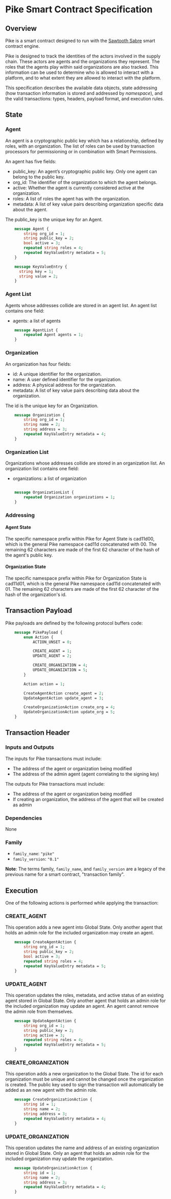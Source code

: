 # Pike Smart Contract Specification

<!--
  Copyright (c) 2018-2020 Cargill Incorporated
  Licensed under Creative Commons Attribution 4.0 International License
  https://creativecommons.org/licenses/by/4.0/
-->

## Overview

Pike is a smart contract designed to run with the
[Sawtooth Sabre](https://github.com/hyperledger/sawtooth-sabre/)
smart contract engine.

Pike is designed to track the identities of the actors involved in the supply
chain. These actors are agents and the organizations they represent. The roles
that the agents play within said organizations are also tracked. This
information can be used to determine who is allowed to interact with a platform,
and to what extent they are allowed to interact with the platform.

This specification describes the available data objects, state addressing (how
transaction information is stored and addressed by *namespace*), and the valid
transactions: types, headers, payload format, and execution rules.

## State

### Agent

An agent is a cryptographic public key which has a relationship, defined by
roles, with an organization.  The list of roles can be used by transaction
processors for permissioning or in combination with Smart Permissions.

An agent has five fields:

* public_key: An agent’s cryptographic public key. Only one agent can belong to
  the public key.
* org_id: The identifier of the organization to which the agent belongs.
* active: Whether the agent is currently considered active at the organization.
* roles: A list of roles the agent has with the organization.
* metadata: A list of key value pairs describing organization specific data
  about the agent.

The public_key is the unique key for an Agent.

```protobuf
    message Agent {
        string org_id = 1;
        string public_key = 2;
        bool active = 3;
        repeated string roles = 4;
        repeated KeyValueEntry metadata = 5;
    }

    message KeyValueEntry {
      string key = 1;
      string value = 2;
    }
```

### Agent List

Agents whose addresses collide are stored in an agent list. An agent list
contains one field:

* agents: a list of agents

```protobuf
    message AgentList {
        repeated Agent agents = 1;
    }
```

### Organization

An organization has four fields:

* id: A unique identifier for the organization.
* name: A user defined identifier for the organization.
* address: A physical address for the organization.
* metadata: A list of key value pairs describing data about the organization.

The id is the unique key for an Organization.

```protobuf
    message Organization {
        string org_id = 1;
        string name = 2;
        string address = 3;
        repeated KeyValueEntry metadata = 4;
    }
```

### Organization List

Organizations whose addresses collide are stored in an organization list. An
organization list contains one field:

* organizations: a list of organization


```protobuf

    message OrganizationList {
        repeated Organization organizations = 1;
    }
```

### Addressing

#### Agent State

The specific namespace prefix within Pike for Agent State is cad11d00,
which is the general Pike namespace cad11d concatenated with 00. The
remaining 62 characters are made of the first 62 character of the hash of the
agent's public key.

#### Organization State

The specific namespace prefix within Pike for Organization State is
cad11d01, which is the general Pike namespace cad11d concatenated with 01.
The remaining 62 characters are made of the first 62 character of the hash of
the organization's id.

## Transaction Payload

Pike payloads are defined by the following protocol
buffers code:

```protobuf
    message PikePayload {
        enum Action {
            ACTION_UNSET = 0;

            CREATE_AGENT = 1;
            UPDATE_AGENT = 2;

            CREATE_ORGANIZATION = 4;
            UPDATE_ORGANIZATION = 5;
        }

        Action action = 1;

        CreateAgentAction create_agent = 2;
        UpdateAgentAction update_agent = 3;

        CreateOrganizationAction create_org = 4;
        UpdateOrganizationAction update_org = 5;
    }
```

## Transaction Header

### Inputs and Outputs

The inputs for Pike transactions must include:

* The address of the agent or organization being modified
* The address of the admin agent (agent correlating to the signing key)

The outputs for Pike transactions must include:

* The address of the agent or organization being modified
* If creating an organization, the address of the agent that will be created as
  admin

### Dependencies

None

### Family

- `family_name`: `"pike"`
- `family_version`: `"0.1"`

**Note**: The terms family, `family_name`, and `family_version` are a legacy
of the previous name for a smart contract, "transaction family".

## Execution

One of the following actions is performed while applying the transaction:

### CREATE_AGENT

This operation adds a new agent into Global State. Only another agent that
holds an admin role for the included organization may create an agent.

```protobuf
    message CreateAgentAction {
        string org_id = 1;
        string public_key = 2;
        bool active = 3;
        repeated string roles = 4;
        repeated KeyValueEntry metadata = 5;
    }
```

### UPDATE_AGENT

This operation updates the roles, metadata, and active status of an
existing agent stored in Global State. Only another agent that holds an
admin role for the included organization may update an agent. An agent
cannot remove the admin role from themselves.

```protobuf
    message UpdateAgentAction {
        string org_id = 1;
        string public_key = 2;
        string active = 3;
        repeated string roles = 4;
        repeated KeyValueEntry metadata = 5;
    }
```

### CREATE_ORGANIZATION

This operation adds a new organization to the Global State. The id for each
organization must be unique and cannot be changed once the organization is
created. The public key used to sign the transaction will
automatically be added as an new agent with the admin role.

```protobuf
    message CreateOrganizationAction {
        string id = 1;
        string name = 2;
        string address = 3;
        repeated KeyValueEntry metadata = 4;
    }
```

### UPDATE_ORGANIZATION

This operation updates the name and address of an existing organization
stored in Global State. Only an agent that holds an admin role for the
included organization may update the organization.

```protobuf
    message UpdateOrganizationAction {
        string id = 1;
        string name = 2;
        string address = 3;
        repeated KeyValueEntry metadata = 4;
    }
```

